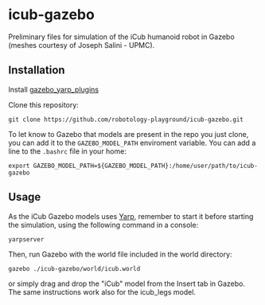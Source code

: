 icub-gazebo
===========

Preliminary files for simulation of the iCub humanoid robot in Gazebo (meshes courtesy of Joseph Salini - UPMC).

Installation
------------
Install [gazebo_yarp_plugins](https://github.com/robotology/gazebo_yarp_plugins)

Clone this repository:
```
git clone https://github.com/robotology-playground/icub-gazebo.git
```
 

To let know to Gazebo that models are present in the repo you just clone, you can add it to the `GAZEBO_MODEL_PATH` enviroment variable. You can add a line to the `.bashrc` file in your home:
```
export GAZEBO_MODEL_PATH=${GAZEBO_MODEL_PATH}:/home/user/path/to/icub-gazebo
```

Usage
-----
As the iCub Gazebo models uses [Yarp](http://yarp.it), remember to start it before starting the simulation, using the following command in a console:
```
yarpserver 
```

Then, run Gazebo with the world file included in the world directory:
```
gazebo ./icub-gazebo/world/icub.world
```
or simply drag and drop the "iCub" model from the Insert tab in Gazebo.
The same instructions work also for the icub_legs model.
